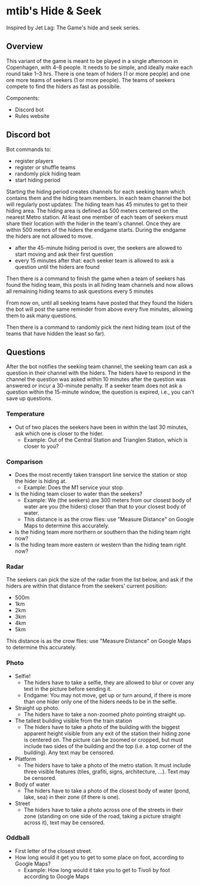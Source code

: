 # mtib's Hide & Seek

Inspired by Jet Lag: The Game's hide and seek series.

## Overview

This variant of the game is meant to be played in a single afternoon in Copenhagen, with 4–8 people.
It needs to be simple, and ideally make each round take 1–3 hrs.
There is one team of hiders (1 or more people) and one ore more teams of seekers (1 or more people).
The teams of seekers compete to find the hiders as fast as possibile.

Components:

- Discord bot
- Rules website

## Discord bot

Bot commands to:

- register players
- register or shuffle teams
- randomly pick hiding team
- start hiding period

Starting the hiding period creates channels for each seeking team which contains them and the hiding team members.
In each team channel the bot will regularly post updates:
The hiding team has 45 minutes to get to their hiding area. The hiding area is defined as 500 meters centered on the
nearest Metro station.
At least one member of each team of seekers must share their location with the hider in the team's channel. Once they
are within 500 meters of the hiders the endgame starts.
During the endgame the hiders are not allowed to move.

- after the 45-minute hiding period is over, the seekers are allowed to start moving and ask their first question
- every 15 minutes after that: each seeker team is allowed to ask a question until the hiders are found

Then there is a command to finish the game when a team of seekers has found the hiding team, this posts in all hiding
team channels and now allows all remaining hiding teams to ask questions every 5 minutes

From now on, until all seeking teams have posted that they found the hiders the bot will post the same reminder from
above every five minutes, allowing them to ask many questions.

Then there is a command to randomly pick the next hiding team (out of the teams that have hidden the least so far).

## Questions

After the bot notifies the seeking team channel, the seeking team can ask a question in their channel with the hiders.
The hiders have to respond in the channel the question was asked within 10 minutes after the question was answered or
incur a 30-minute penalty.
If a seeker team does not ask a question within the 15-minute window, the question is expired, i.e., you can't save up
questions.

### Temperature

- Out of two places the seekers have been in within the last 30 minutes, ask which one is closer to the hider.
    - Example: Out of the Central Station and Trianglen Station, which is closer to you?

### Comparison

- Does the most recently taken transport line service the station or stop the hider is hiding at.
    - Example: Does the M1 service your stop.
- Is the hiding team closer to water than the seekers?
    - Example: We (the seekers) are 300 meters from our closest body of water are you (the hiders)
      closer than that to your closest body of water.
    - This distance is as the crow flies: use "Measure Distance" on Google Maps to determine this accurately.
- Is the hiding team more northern or southern than the hiding team right now?
- Is the hiding team more eastern or western than the hiding team right now?

### Radar

The seekers can pick the size of the radar from the list below, and ask if the hiders are within that distance from the
seekers' current position:

- 500m
- 1km
- 2km
- 3km
- 4km
- 5km

This distance is as the crow flies: use "Measure Distance" on Google Maps to determine this accurately.

### Photo

- Selfie!
    - The hiders have to take a selfie, they are allowed to blur or cover any text in the picture before sending it.
    - Endgame: You may not move, get up or turn around, if there is more than one hider only one of the hiders needs to
      be in the selfie.
- Straight up photo.
    - The hiders have to take a non-zoomed photo pointing straight up.
- The tallest building visible from the train station
    - The hiders have to take a photo of the building with the biggest apparent height visible from any exit of the
      station their hiding zone is centered on. The picture can be zoomed or cropped, but must include two sides of the
      building and the top (i.e. a top corner of the building). Any text may be censored.
- Platform
    - The hiders have to take a photo of the metro station. It must include three visible features (tiles, grafiti,
      signs, architecture, ...). Text may be censored.
- Body of water
    - The hiders have to take a photo of the closest body of water (pond, lake, sea) in their zone (if there is one).
- Street
    - The hiders have to take a photo across one of the streets in their zone (standing on one side of the road, taking
      a picture straight across it), text may be censored.

### Oddball

- First letter of the closest street.
- How long would it get you to get to some place on foot, according to Google Maps?
    - Example: How long would it take you to get to Tivoli by foot according to Google Maps